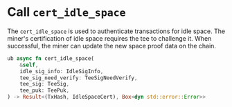 # Call `cert_idle_space`

The `cert_idle_space` is used to authenticate transactions for idle space. The miner's certification of idle space requires the tee to challenge it. When successful, the miner can update the new space proof data on the chain.

```rust
ub async fn cert_idle_space(
    &self,
    idle_sig_info: IdleSigInfo,
    tee_sig_need_verify: TeeSigNeedVerify,
    tee_sig: TeeSig,
    tee_puk: TeePuk,
) -> Result<(TxHash, IdleSpaceCert), Box<dyn std::error::Error>>
```